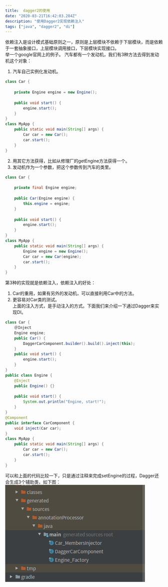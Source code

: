 ```yaml
---
title:  dagger2的使用
date: "2020-03-21T16:42:03.284Z"
description: "使用Dagger2实现依赖注入"
tags: ["java", "dagger2", "di"]
---
```


依赖注入是设计模式基础原则之一，原则是上层模块不依赖于下层模块，而是依赖于一套抽象接口，上层模块调用接口，下层模块实现接口。  
举一个google官网上的例子。 
汽车都有一个发动机，我们有3种方法去得到发动机这个对象：
1. 汽车自己实例化发动机。
```Java
class Car {

    private Engine engine = new Engine();

    public void start() {
        engine.start();
    }
}
class MyApp {
    public static void main(String[] args) {
        Car car = new Car();
        car.start();
    }
}
```
2. 用其它方法获得，比如从修理厂的getEngine方法获得一个。
3. 发动机作为一个参数，把这个参数传到汽车的类里。
```Java
class Car {

    private final Engine engine;

    public Car(Engine engine) {
        this.engine = engine;
    }

    public void start() {
        engine.start();
    }
}
class MyApp {
    public static void main(String[] args) {
        Engine engine = new Engine();
        Car car = new Car(engine);
        car.start();
    }
}
```
第3种的实现就是依赖注入，依赖注入的好处：
1. Car的重用，如果有另外的发动机，可以直接利用Car中的方法。
2. 更容易对Car类的测试。  
上面的注入方式，是手动注入的方式。下面我们来介绍一下通过Dagger来实现DI。  
```Java
class Car {
    ＠Inject
    Engine engine;
    public Car() {
        DaggerCarComponent.builder().build().inject(this);
    }
    public void start() {
        engine.start();
    }
}
public class Engine {
    @Inject
    public Engine() {}

    public void start() {
        System.out.println("Engine, start!");
    }
}
@Component
public interface CarComponent {
    void inject(Car car);
}
class MyApp {
    public static void main(String[] args) {
        Car car = new Car();
        car.start();
    }
}
```
可以和上面的代码比较一下，只是通过注释来完成setEngine的过程，Dagger还会生成3个辅助类，如下图：
![生成类](dagger-generated.png)

